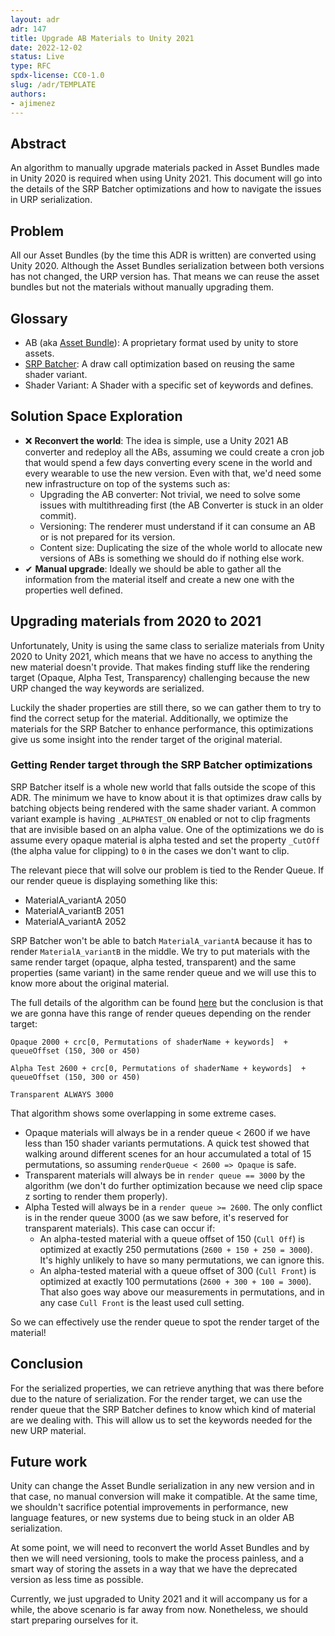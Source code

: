 ```yaml
---
layout: adr
adr: 147
title: Upgrade AB Materials to Unity 2021
date: 2022-12-02
status: Live
type: RFC
spdx-license: CC0-1.0
slug: /adr/TEMPLATE
authors:
- ajimenez
---
```


## Abstract
An algorithm to manually upgrade materials packed in Asset Bundles made in Unity 2020 is required when using Unity 2021. This document will go into the details of the SRP Batcher optimizations and how to navigate the issues in URP serialization. 

## Problem
All our Asset Bundles (by the time this ADR is written) are converted using Unity 2020. Although the Asset Bundles serialization between both versions has not changed, the URP version has. That means we can reuse the asset bundles but not the materials without manually upgrading them.

## Glossary
- AB (aka [Asset Bundle](https://docs.unity3d.com/Manual/AssetBundlesIntro.html)): A proprietary format used by unity to store assets.
- [SRP Batcher](https://docs.unity3d.com/Manual/SRPBatcher.html): A draw call optimization based on reusing the same shader variant.
- Shader Variant: A Shader with a specific set of keywords and defines.

## Solution Space Exploration

- ❌ **Reconvert the world**: The idea is simple, use a Unity 2021 AB converter and redeploy all the ABs, assuming we could create a cron job that would spend a few days converting every scene in the world and every wearable to use the new version. Even with that, we'd need some new infrastructure on top of the systems such as:
  - Upgrading the AB converter: Not trivial, we need to solve some issues with multithreading first (the AB Converter is stuck in an older commit).
  - Versioning: The renderer must understand if it can consume an AB or is not prepared for its version.
  - Content size: Duplicating the size of the whole world to allocate new versions of ABs is something we should do if nothing else work.
- ✔ **Manual upgrade**: Ideally we should be able to gather all the information from the material itself and create a new one with the properties well defined. 

## Upgrading materials from 2020 to 2021
Unfortunately, Unity is using the same class to serialize materials from Unity 2020 to Unity 2021, which means that we have no access to anything the new material doesn't provide. That makes finding stuff like the rendering target (Opaque, Alpha Test, Transparency) challenging because the new URP changed the way keywords are serialized. 

Luckily the shader properties are still there, so we can gather them to try to find the correct setup for the material. Additionally, we optimize the materials for the SRP Batcher to enhance performance, this optimizations give us some insight into the render target of the original material.

### Getting Render target through the SRP Batcher optimizations
SRP Batcher itself is a whole new world that falls outside the scope of this ADR. The minimum we have to know about it is that optimizes draw calls by batching objects being rendered with the same shader variant. A common variant example is having `_ALPHATEST_ON` enabled or not to clip fragments that are invisible based on an alpha value. One of the optimizations we do is assume every opaque material is alpha tested and set the property `_CutOff` (the alpha value for clipping) to `0` in the cases we don't want to clip.

The relevant piece that will solve our problem is tied to the Render Queue. If our render queue is displaying something like this:
- MaterialA_variantA 2050
- MaterialA_variantB 2051
- MaterialA_variantA 2052

SRP Batcher won't be able to batch `MaterialA_variantA` because it has to render `MaterialA_variantB` in the middle. We try to put materials with the same render target (opaque, alpha tested, transparent) and the same properties (same variant) in the same render queue and we will use this to know more about the original material.


The full details of the algorithm can be found [here](https://github.com/decentraland/unity-renderer/blob/dev/unity-renderer/Assets/Scripts/MainScripts/DCL/Helpers/MaterialHelpers/SRPBatchingHelper/SRPBatchingHelper.cs) but the conclusion is that we are gonna have this range of render queues depending on the render target:

```
Opaque 2000 + crc[0, Permutations of shaderName + keywords]  + queueOffset (150, 300 or 450)

Alpha Test 2600 + crc[0, Permutations of shaderName + keywords]  + queueOffset (150, 300 or 450)

Transparent ALWAYS 3000
```

That algorithm shows some overlapping in some extreme cases.
- Opaque materials will always be in a render queue < 2600 if we have less than 150 shader variants permutations. A quick test showed that walking around different scenes for an hour accumulated a total of 15 permutations, so assuming `renderQueue < 2600 => Opaque` is safe.
- Transparent materials will always be in `render queue == 3000` by the algorithm (we don't do further optimization because we need clip space z sorting to render them properly).
- Alpha Tested will always be in a `render queue >= 2600`. The only conflict is in the render queue 3000 (as we saw before, it's reserved for transparent materials). This case can occur if:
  - An alpha-tested material with a queue offset of 150 (`Cull Off`) is optimized at exactly 250 permutations (`2600 + 150 + 250 = 3000`). It's highly unlikely to have so many permutations, we can ignore this.
  - An alpha-tested material with a queue offset of 300 (`Cull Front`) is optimized at exactly 100 permutations (`2600 + 300 + 100 = 3000`). That also goes way above our measurements in permutations, and in any case `Cull Front` is the least used cull setting.

So we can effectively use the render queue to spot the render target of the material!

## Conclusion
For the serialized properties, we can retrieve anything that was there before due to the nature of serialization.
For the render target, we can use the render queue that the SRP Batcher defines to know which kind of material are we dealing with. This will allow us to set the keywords needed for the new URP material.

## Future work
Unity can change the Asset Bundle serialization in any new version and in that case, no manual conversion will make it compatible. At the same time, we shouldn't sacrifice potential improvements in performance, new language features, or new systems due to being stuck in an older AB serialization.

At some point, we will need to reconvert the world Asset Bundles and by then we will need versioning, tools to make the process painless, and a smart way of storing the assets in a way that we have the deprecated version as less time as possible.

Currently, we just upgraded to Unity 2021 and it will accompany us for a while, the above scenario is far away from now. Nonetheless, we should start preparing ourselves for it.
